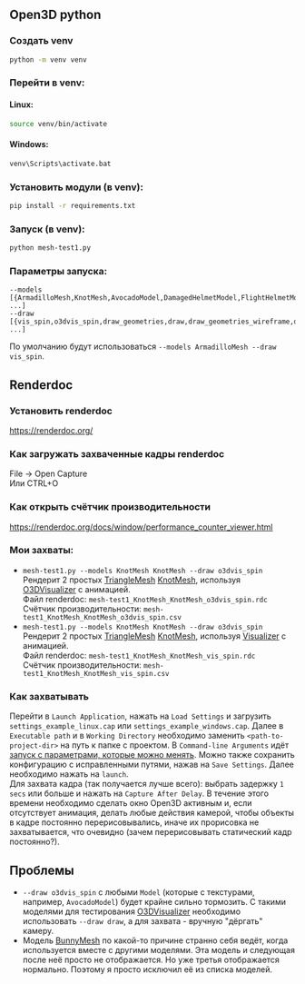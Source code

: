 ## Open3D python
### Создать venv
```sh
python -m venv venv
```
### Перейти в venv:
#### Linux:
```sh
source venv/bin/activate
```
#### Windows:
```sh
venv\Scripts\activate.bat
```
### Установить модули (в venv):
```sh
pip install -r requirements.txt
```
### Запуск (в venv):
```sh
python mesh-test1.py
```
### Параметры запуска:
```
--models [{ArmadilloMesh,KnotMesh,AvocadoModel,DamagedHelmetModel,FlightHelmetModel,MonkeyModel,SwordModel} ...]
--draw [{vis_spin,o3dvis_spin,draw_geometries,draw,draw_geometries_wireframe,draw_geometries_back_face,draw_geometries_wireframe_back_face} ...]
```
По умолчанию будут использоваться `--models ArmadilloMesh --draw vis_spin`.
## Renderdoc
### Установить renderdoc
https://renderdoc.org/
### Как загружать захваченные кадры renderdoc
File -> Open Capture\
Или CTRL+O
### Как открыть счётчик производительности
https://renderdoc.org/docs/window/performance_counter_viewer.html
### Мои захваты:
- `mesh-test1.py --models KnotMesh KnotMesh --draw o3dvis_spin`\
Рендерит 2 простых [TriangleMesh](https://www.open3d.org/docs/release/python_api/open3d.geometry.TriangleMesh.html) [KnotMesh](https://www.open3d.org/docs/release/python_api/open3d.data.KnotMesh.html), используя [O3DVisualizer](https://www.open3d.org/docs/release/python_api/open3d.visualization.O3DVisualizer.html) с анимацией.\
Файл renderdoc: `mesh-test1_KnotMesh_KnotMesh_o3dvis_spin.rdc`\
Счётчик производительности: `mesh-test1_KnotMesh_KnotMesh_o3dvis_spin.csv`
- `mesh-test1.py --models KnotMesh KnotMesh --draw o3dvis_spin`\
Рендерит 2 простых [TriangleMesh](https://www.open3d.org/docs/release/python_api/open3d.geometry.TriangleMesh.html) [KnotMesh](https://www.open3d.org/docs/release/python_api/open3d.data.KnotMesh.html), используя [Visualizer](https://www.open3d.org/docs/release/python_api/open3d.visualization.Visualizer.html) с анимацией.\
Файл renderdoc: `mesh-test1_KnotMesh_KnotMesh_vis_spin.rdc`\
Счётчик производительности: `mesh-test1_KnotMesh_KnotMesh_vis_spin.csv`
### Как захватывать
Перейти в `Launch Application`, нажать на `Load Settings` и загрузить `settings_example_linux.cap` или `settings_example_windows.cap`. Далее в `Executable path` и в `Working Directory` необходимо заменить `<path-to-project-dir>` на путь к папке с проектом. В `Command-line Arguments` идёт [запуск с параметрами, которые можно менять](#запуск-в-venv). Можно также сохранить конфигурацию с исправленными путями, нажав на `Save Settings`. Далее необходимо нажать на `launch`.\
Для захвата кадра (так получается лучше всего): выбрать задержку `1 secs` или больше и нажать на `Capture After Delay`. В течение этого времени необходимо сделать окно Open3D активным и, если отсутствует анимация, делать любые действия камерой, чтобы объекты в кадре постоянно перерисовывались, иначе их прорисовка не захватывается, что очевидно (зачем перерисовывать статический кадр постоянно?).
## Проблемы
- `--draw o3dvis_spin` с любыми `Model` (которые с текстурами, например, `AvocadoModel`) будет крайне сильно тормозить. С такими моделями для тестирования [O3DVisualizer](https://www.open3d.org/docs/release/python_api/open3d.visualization.Visualizer.html) необходимо использовать `--draw draw`, а для захвата - вручную "дёргать" камеру.
- Модель [BunnyMesh](https://www.open3d.org/docs/release/python_api/open3d.data.BunnyMesh.html) по какой-то причине странно себя ведёт, когда используется вместе с другими моделями. Эта модель и следующая после неё просто не отображается. Но уже третья отображается нормально. Поэтому я просто исключил её из списка моделей.

